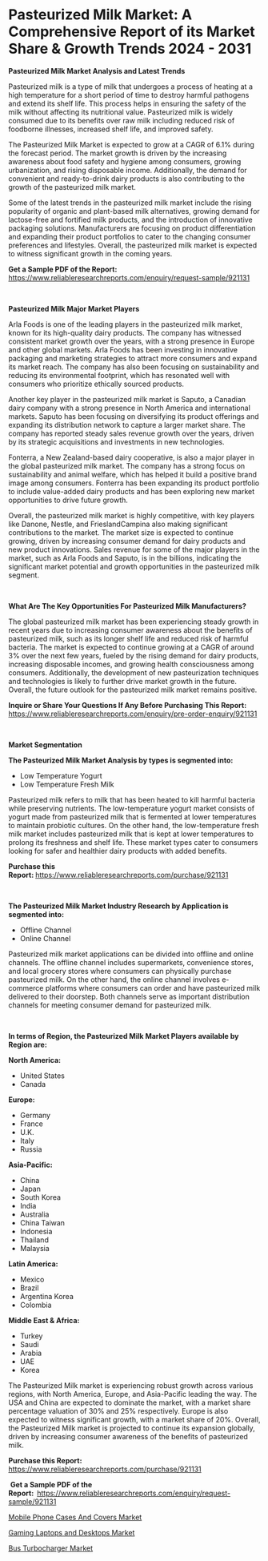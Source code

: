 <p><h1>Pasteurized Milk Market: A Comprehensive Report of its Market Share & Growth Trends 2024 - 2031</h1></p><p><strong>Pasteurized Milk Market Analysis and Latest Trends</strong></p>
<p><p>Pasteurized milk is a type of milk that undergoes a process of heating at a high temperature for a short period of time to destroy harmful pathogens and extend its shelf life. This process helps in ensuring the safety of the milk without affecting its nutritional value. Pasteurized milk is widely consumed due to its benefits over raw milk including reduced risk of foodborne illnesses, increased shelf life, and improved safety.</p><p>The Pasteurized Milk Market is expected to grow at a CAGR of 6.1% during the forecast period. The market growth is driven by the increasing awareness about food safety and hygiene among consumers, growing urbanization, and rising disposable income. Additionally, the demand for convenient and ready-to-drink dairy products is also contributing to the growth of the pasteurized milk market.</p><p>Some of the latest trends in the pasteurized milk market include the rising popularity of organic and plant-based milk alternatives, growing demand for lactose-free and fortified milk products, and the introduction of innovative packaging solutions. Manufacturers are focusing on product differentiation and expanding their product portfolios to cater to the changing consumer preferences and lifestyles. Overall, the pasteurized milk market is expected to witness significant growth in the coming years.</p></p>
<p><strong>Get a Sample PDF of the Report:&nbsp;</strong> <a href="https://www.reliableresearchreports.com/enquiry/request-sample/921131">https://www.reliableresearchreports.com/enquiry/request-sample/921131</a></p>
<p>&nbsp;</p>
<p><strong>Pasteurized Milk Major Market Players</strong></p>
<p><p>Arla Foods is one of the leading players in the pasteurized milk market, known for its high-quality dairy products. The company has witnessed consistent market growth over the years, with a strong presence in Europe and other global markets. Arla Foods has been investing in innovative packaging and marketing strategies to attract more consumers and expand its market reach. The company has also been focusing on sustainability and reducing its environmental footprint, which has resonated well with consumers who prioritize ethically sourced products.</p><p>Another key player in the pasteurized milk market is Saputo, a Canadian dairy company with a strong presence in North America and international markets. Saputo has been focusing on diversifying its product offerings and expanding its distribution network to capture a larger market share. The company has reported steady sales revenue growth over the years, driven by its strategic acquisitions and investments in new technologies.</p><p>Fonterra, a New Zealand-based dairy cooperative, is also a major player in the global pasteurized milk market. The company has a strong focus on sustainability and animal welfare, which has helped it build a positive brand image among consumers. Fonterra has been expanding its product portfolio to include value-added dairy products and has been exploring new market opportunities to drive future growth.</p><p>Overall, the pasteurized milk market is highly competitive, with key players like Danone, Nestle, and FrieslandCampina also making significant contributions to the market. The market size is expected to continue growing, driven by increasing consumer demand for dairy products and new product innovations. Sales revenue for some of the major players in the market, such as Arla Foods and Saputo, is in the billions, indicating the significant market potential and growth opportunities in the pasteurized milk segment.</p></p>
<p>&nbsp;</p>
<p><strong>What Are The Key Opportunities For Pasteurized Milk Manufacturers?</strong></p>
<p><p>The global pasteurized milk market has been experiencing steady growth in recent years due to increasing consumer awareness about the benefits of pasteurized milk, such as its longer shelf life and reduced risk of harmful bacteria. The market is expected to continue growing at a CAGR of around 3% over the next few years, fueled by the rising demand for dairy products, increasing disposable incomes, and growing health consciousness among consumers. Additionally, the development of new pasteurization techniques and technologies is likely to further drive market growth in the future. Overall, the future outlook for the pasteurized milk market remains positive.</p></p>
<p><strong>Inquire or Share Your Questions If Any Before Purchasing This Report:</strong> <a href="https://www.reliableresearchreports.com/enquiry/pre-order-enquiry/921131">https://www.reliableresearchreports.com/enquiry/pre-order-enquiry/921131</a></p>
<p>&nbsp;</p>
<p><strong>Market Segmentation</strong></p>
<p><strong>The Pasteurized Milk Market Analysis by types is segmented into:</strong></p>
<p><ul><li>Low Temperature Yogurt</li><li>Low Temperature Fresh Milk</li></ul></p>
<p><p>Pasteurized milk refers to milk that has been heated to kill harmful bacteria while preserving nutrients. The low-temperature yogurt market consists of yogurt made from pasteurized milk that is fermented at lower temperatures to maintain probiotic cultures. On the other hand, the low-temperature fresh milk market includes pasteurized milk that is kept at lower temperatures to prolong its freshness and shelf life. These market types cater to consumers looking for safer and healthier dairy products with added benefits.</p></p>
<p><strong>Purchase this Report:&nbsp;</strong><a href="https://www.reliableresearchreports.com/purchase/921131">https://www.reliableresearchreports.com/purchase/921131</a></p>
<p>&nbsp;</p>
<p><strong>The Pasteurized Milk Market Industry Research by Application is segmented into:</strong></p>
<p><ul><li>Offline Channel</li><li>Online Channel</li></ul></p>
<p><p>Pasteurized milk market applications can be divided into offline and online channels. The offline channel includes supermarkets, convenience stores, and local grocery stores where consumers can physically purchase pasteurized milk. On the other hand, the online channel involves e-commerce platforms where consumers can order and have pasteurized milk delivered to their doorstep. Both channels serve as important distribution channels for meeting consumer demand for pasteurized milk.</p></p>
<p>&nbsp;</p>
<p><strong>In terms of Region, the Pasteurized Milk Market Players available by Region are:</strong></p>
<p>
    <p> <strong> North America: </strong>
        <ul>
            <li>United States</li>
            <li>Canada</li>
        </ul>
        </p> 
    <p> <strong> Europe: </strong>
        <ul>
            <li>Germany</li>
            <li>France</li>
            <li>U.K.</li>
            <li>Italy</li>
            <li>Russia</li>
        </ul>
        </p> 
    <p> <strong> Asia-Pacific: </strong>
        <ul>
            <li>China</li>
            <li>Japan</li>
            <li>South Korea</li>
            <li>India</li>
            <li>Australia</li>
            <li>China Taiwan</li>
            <li>Indonesia</li>
            <li>Thailand</li>
            <li>Malaysia</li>
        </ul>
        </p> 
    <p> <strong> Latin America: </strong>
        <ul>
            <li>Mexico</li>
            <li>Brazil</li>
            <li>Argentina Korea</li>
            <li>Colombia</li>
        </ul>
        </p> 
    <p> <strong> Middle East & Africa: </strong>
        <ul>
            <li>Turkey</li>
            <li>Saudi</li>
            <li>Arabia</li>
            <li>UAE</li>
            <li>Korea</li>
        </ul>
    </p>
    </p>
<p><p>The Pasteurized Milk market is experiencing robust growth across various regions, with North America, Europe, and Asia-Pacific leading the way. The USA and China are expected to dominate the market, with a market share percentage valuation of 30% and 25% respectively. Europe is also expected to witness significant growth, with a market share of 20%. Overall, the Pasteurized Milk market is projected to continue its expansion globally, driven by increasing consumer awareness of the benefits of pasteurized milk.</p></p>
<p><strong>Purchase this Report: </strong><a href="https://www.reliableresearchreports.com/purchase/921131">https://www.reliableresearchreports.com/purchase/921131</a></p>
<p>&nbsp;<strong>Get a Sample PDF of the Report:&nbsp;&nbsp;</strong><a href="https://www.reliableresearchreports.com/enquiry/request-sample/921131">https://www.reliableresearchreports.com/enquiry/request-sample/921131</a></p>
<p><strong></strong></p>
<p><p><a href="https://github.com/myacatherineblakecaczo9vcsw/Market-Research-Report-List-1/blob/main/mobile-phone-cases-and-covers-market.md">Mobile Phone Cases And Covers Market</a></p><p><a href="https://github.com/okotobwrhuteie/Market-Research-Report-List-1/blob/main/gaming-laptops-and-desktops-market.md">Gaming Laptops and Desktops Market</a></p><p><a href="https://full-wildebeest-80b.notion.site/Bus-Turbocharger-Market-Size-Share-Trends-Analysis-Report-By-Material-By-Type-By-End-user-By-R-ed0adaedbf1d4c0fbf75d27a0b848c30">Bus Turbocharger Market</a></p></p>